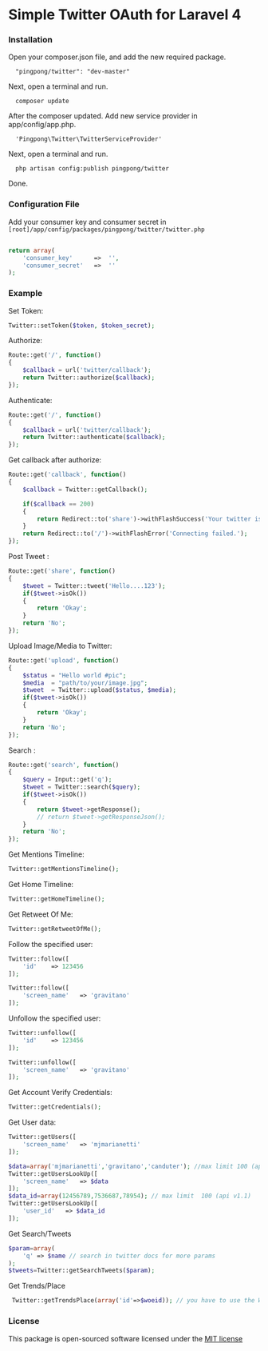 Simple Twitter OAuth for Laravel 4
==================================

### Installation
Open your composer.json file, and add the new required package.

```
  "pingpong/twitter": "dev-master" 
```

Next, open a terminal and run.

```
  composer update 
```

After the composer updated. Add new service provider in app/config/app.php.

```
  'Pingpong\Twitter\TwitterServiceProvider'
```

Next, open a terminal and run.

```
  php artisan config:publish pingpong/twitter 
```

Done.

### Configuration File

Add your consumer key and consumer secret in `[root]/app/config/packages/pingpong/twitter/twitter.php`

```php

return array(
	'consumer_key'		=>	'',
	'consumer_secret'	=>	''
);
```

### Example

Set Token:
```php
Twitter::setToken($token, $token_secret);
```

Authorize:

```php
Route::get('/', function()
{
	$callback = url('twitter/callback');
	return Twitter::authorize($callback);
});
```

Authenticate:

```php
Route::get('/', function()
{
	$callback = url('twitter/callback');
	return Twitter::authenticate($callback);
});
```

Get callback after authorize:

```php
Route::get('callback', function()
{
	$callback = Twitter::getCallback();

	if($callback == 200)
	{
		return Redirect::to('share')->withFlashSuccess('Your twitter is connected.');
	}
	return Redirect::to('/')->withFlashError('Connecting failed.');
});
```

Post Tweet :

```php
Route::get('share', function()
{
	$tweet = Twitter::tweet('Hello....123');
	if($tweet->isOk())
	{
		return 'Okay';
	}
	return 'No';
});
```

Upload Image/Media to Twitter:

```php
Route::get('upload', function()
{
	$status = "Hello world #pic";
	$media  = "path/to/your/image.jpg";
	$tweet  = Twitter::upload($status, $media);
	if($tweet->isOk())
	{
		return 'Okay';
	}
	return 'No';
});
```

Search :

```php
Route::get('search', function()
{
	$query = Input::get('q');
	$tweet = Twitter::search($query);
	if($tweet->isOk())
	{
		return $tweet->getResponse();
		// return $tweet->getResponseJson();
	}
	return 'No';
});
```

Get Mentions Timeline:
```php
Twitter::getMentionsTimeline();
```

Get Home Timeline:
```php
Twitter::getHomeTimeline();
```

Get Retweet Of Me:
```php
Twitter::getRetweetOfMe();
```

Follow the specified user:
```php
Twitter::follow([
	'id'	=> 123456
]);

Twitter::follow([
	'screen_name'	=> 'gravitano'
]);
```

Unfollow the specified user:
```php
Twitter::unfollow([
	'id'	=> 123456
]);

Twitter::unfollow([
	'screen_name'	=> 'gravitano'
]);
```

Get Account Verify Credentials:
```php
Twitter::getCredentials();
```

Get User data:
```php
Twitter::getUsers([
	'screen_name'	=> 'mjmarianetti'
]);

$data=array('mjmarianetti','gravitano','canduter'); //max limit 100 (api v1.1)
Twitter::getUsersLookUp([
	'screen_name'	=> $data
]);
$data_id=array(12456789,7536687,78954); // max limit  100 (api v1.1)
Twitter::getUsersLookUp([
	'user_id'	=> $data_id
]);
```
Get Search/Tweets
```php
$param=array(
	'q' => $name // search in twitter docs for more params
);
$tweets=Twitter::getSearchTweets($param);	
```

Get Trends/Place
```php
 Twitter::getTrendsPlace(array('id'=>$woeid)); // you have to use the WOEID of the place you want.
```
### License

This package is open-sourced software licensed under the [MIT license](http://opensource.org/licenses/MIT)
